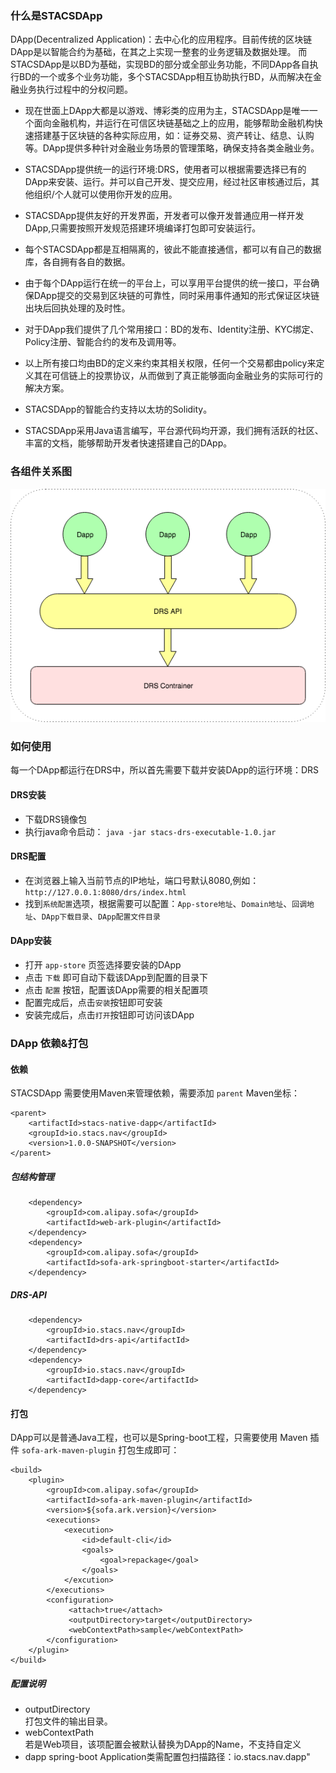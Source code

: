 ### **什么是STACSDApp**

DApp(Decentralized Application)：去中心化的应用程序。目前传统的区块链DApp是以智能合约为基础，在其之上实现一整套的业务逻辑及数据处理。 而STACSDApp是以BD为基础，实现BD的部分或全部业务功能，不同DApp各自执行BD的一个或多个业务功能，多个STACSDApp相互协助执行BD，从而解决在金融业务执行过程中的分权问题。

- 现在世面上DApp大都是以游戏、博彩类的应用为主，STACSDApp是唯一一个面向金融机构，并运行在可信区块链基础之上的应用，能够帮助金融机构快速搭建基于区块链的各种实际应用，如：证券交易、资产转让、结息、认购等。DApp提供多种针对金融业务场景的管理策略，确保支持各类金融业务。

- STACSDApp提供统一的运行环境:DRS，使用者可以根据需要选择已有的DApp来安装、运行。并可以自己开发、提交应用，经过社区审核通过后，其他组织/个人就可以使用你开发的应用。

- STACSDApp提供友好的开发界面，开发者可以像开发普通应用一样开发DApp,只需要按照开发规范搭建环境编译打包即可安装运行。

- 每个STACSDApp都是互相隔离的，彼此不能直接通信，都可以有自己的数据库，各自拥有各自的数据。

- 由于每个DApp运行在统一的平台上，可以享用平台提供的统一接口，平台确保DApp提交的交易到区块链的可靠性，同时采用事件通知的形式保证区块链出块后回执处理的及时性。

- 对于DApp我们提供了几个常用接口：BD的发布、Identity注册、KYC绑定、Policy注册、智能合约的发布及调用等。

- 以上所有接口均由BD的定义来约束其相关权限，任何一个交易都由policy来定义其在可信链上的投票协议，从而做到了真正能够面向金融业务的实际可行的解决方案。

- STACSDApp的智能合约支持以太坊的Solidity。

- STACSDApp采用Java语言编写，平台源代码均开源，我们拥有活跃的社区、丰富的文档，能够帮助开发者快速搭建自己的DApp。

### **各组件关系图**

 ![DApp](../images/dapp/Dapp.png)

### **如何使用**

每一个DApp都运行在DRS中，所以首先需要下载并安装DApp的运行环境：DRS

#### **DRS安装**
- 下载DRS镜像包
- 执行java命令启动： ` java -jar stacs-drs-executable-1.0.jar `

#### **DRS配置**
- 在浏览器上输入当前节点的IP地址，端口号默认8080,例如：` http://127.0.0.1:8080/drs/index.html `
- 找到`系统配置`选项，根据需要可以配置：`App-store地址`、`Domain地址`、`回调地址`、`DApp下载目录`、`DApp配置文件目录`

#### **DApp安装**
- 打开 `app-store` 页签选择要安装的DApp
- 点击 `下载` 即可自动下载该DApp到配置的目录下
- 点击 `配置` 按钮，配置该DApp需要的相关配置项 
- 配置完成后，点击`安装`按钮即可安装
- 安装完成后，点击`打开`按钮即可访问该DApp

### **DApp 依赖&打包**

#### **依赖**
STACSDApp 需要使用Maven来管理依赖，需要添加 `parent` Maven坐标：
``` 
<parent>
    <artifactId>stacs-native-dapp</artifactId>
    <groupId>io.stacs.nav</groupId>
    <version>1.0.0-SNAPSHOT</version>
</parent>
```
##### **包结构管理**
```
    <dependency>
        <groupId>com.alipay.sofa</groupId>
        <artifactId>web-ark-plugin</artifactId>
    </dependency>
    <dependency>
        <groupId>com.alipay.sofa</groupId>
        <artifactId>sofa-ark-springboot-starter</artifactId>
    </dependency>
```
##### **DRS-API**
```
    <dependency>
        <groupId>io.stacs.nav</groupId>
        <artifactId>drs-api</artifactId>
    </dependency>
    <dependency>
        <groupId>io.stacs.nav</groupId>
        <artifactId>dapp-core</artifactId>
    </dependency>
```
#### **打包**
DApp可以是普通Java工程，也可以是Spring-boot工程，只需要使用 Maven 插件 `sofa-ark-maven-plugin` 打包生成即可：
```
<build>
    <plugin>
        <groupId>com.alipay.sofa</groupId>
        <artifactId>sofa-ark-maven-plugin</artifactId>
        <version>${sofa.ark.version}</version>
        <executions>
            <execution>
                <id>default-cli</id>
                <goals>
                    <goal>repackage</goal>
                </goals>
            </excution>
        </executions>
        <configuration>
             <attach>true</attach>
             <outputDirectory>target</outputDirectory>
             <webContextPath>sample</webContextPath>
        </configuration>
    </plugin>
</build>

```
##### **配置说明**
- outputDirectory  
   打包文件的输出目录。
- webContextPath   
   若是Web项目，该项配置会被默认替换为DApp的Name，不支持自定义
- dapp spring-boot Application类需配置包扫描路径：io.stacs.nav.dapp"



[1]: dapp.md
[2]: https://github.com/Aurorasic/stacs-native-dapp/tree/dev/dapp-sample
